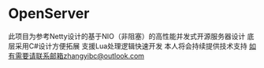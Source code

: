 # OpenServer
此项目为参考Netty设计的基于NIO（非阻塞）的高性能并发式开源服务器设计
底层采用C#设计方便拓展
支援Lua处理逻辑快速开发
本人将会持续提供技术支持
如有需要请联系邮箱zhangyibc@outlook.com
